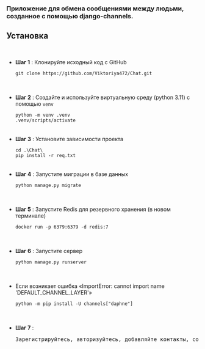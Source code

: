<h3 tabindex="-1" class="heading-element" dir="auto"><font style="vertical-align: inherit;"><font style="vertical-align: inherit;">
Приложение для обмена сообщениями между людьми, созданное с помощью django-channels.
</font></font></h3>
<div class="markdown-heading" dir="auto"><h2 tabindex="-1" class="heading-element" dir="auto"><font style="vertical-align: inherit;"><font style="vertical-align: inherit;">Установка</font></font></h2><a id="user-content-installation" class="anchor" aria-label="Постоянная ссылка: Установка" href="#installation"><svg class="octicon octicon-link" viewBox="0 0 16 16" version="1.1" width="16" height="16" aria-hidden="true"></svg></a></div>
<ul>
  <li>
    <strong><font style="vertical-align: inherit;"><font style="vertical-align: inherit;">Шаг 1</font></font></strong>
    <font style="vertical-align: inherit;"><font style="vertical-align: inherit;"> : Клонируйте исходный код с GitHub</font></font>
  </li>
  <div class="snippet-clipboard-content notranslate position-relative overflow-auto"><pre class="notranslate"><code>git clone https://github.com/Viktoriya472/Chat.git
 </code></pre>
    <div class="zeroclipboard-container">
      <clipboard-copy aria-label="Copy" class="ClipboardButton btn btn-invisible js-clipboard-copy m-2 p-0 d-flex flex-justify-center flex-items-center" data-copy-feedback="Copied!" data-tooltip-direction="w" value="git clone https://github.com/Viktoriya472/GameApp.git
        " tabindex="0" role="button">
        <svg aria-hidden="true" height="16" viewBox="0 0 16 16" version="1.1" width="16" data-view-component="true" class="octicon octicon-copy js-clipboard-copy-icon"></svg>
        <svg aria-hidden="true" height="16" viewBox="0 0 16 16" version="1.1" width="16" data-view-component="true" class="octicon octicon-check js-clipboard-check-icon color-fg-success d-none"></svg>
      </clipboard-copy>
    </div>
  </div>
  <li><strong><font style="vertical-align: inherit;"><font style="vertical-align: inherit;">Шаг 2</font></font></strong>
    <font style="vertical-align: inherit;"><font style="vertical-align: inherit;"> : Создайте и используйте виртуальную среду (python 3.11) с помощью </font></font><code>venv</code>
  </li>
  <div class="snippet-clipboard-content notranslate position-relative overflow-auto"><pre class="notranslate"><code>python -m venv .venv
.venv/scripts/activate</code></pre>
    <div class="zeroclipboard-container">
      <clipboard-copy aria-label="Copy" class="ClipboardButton btn btn-invisible js-clipboard-copy m-2 p-0 d-flex flex-justify-center flex-items-center" data-copy-feedback="Copied!" data-tooltip-direction="w" value="python -m venv .venv
.venv/scripts/activate" tabindex="0" role="button">
        <svg aria-hidden="true" height="16" viewBox="0 0 16 16" version="1.1" width="16" data-view-component="true" class="octicon octicon-copy js-clipboard-copy-icon"></svg>
        <svg aria-hidden="true" height="16" viewBox="0 0 16 16" version="1.1" width="16" data-view-component="true" class="octicon octicon-check js-clipboard-check-icon color-fg-success d-none"></svg>
      </clipboard-copy>
    </div>
  </div>
  <li>
    <strong><font style="vertical-align: inherit;"><font style="vertical-align: inherit;">Шаг 3</font></font></strong>
    <font style="vertical-align: inherit;"><font style="vertical-align: inherit;"> : Установите зависимости проекта</font></font>
  </li>
  <div class="snippet-clipboard-content notranslate position-relative overflow-auto"><pre class="notranslate"><code>cd .\Chat\
pip install -r req.txt</code></pre>
    <div class="zeroclipboard-container">
      <clipboard-copy aria-label="Copy" class="ClipboardButton btn btn-invisible js-clipboard-copy m-2 p-0 d-flex flex-justify-center flex-items-center" data-copy-feedback="Copied!" data-tooltip-direction="w" value="cd .\GameApp\
pip install -r requirements.txt" tabindex="0" role="button">
        <svg aria-hidden="true" height="16" viewBox="0 0 16 16" version="1.1" width="16" data-view-component="true" class="octicon octicon-copy js-clipboard-copy-icon"></svg>
        <svg aria-hidden="true" height="16" viewBox="0 0 16 16" version="1.1" width="16" data-view-component="true" class="octicon octicon-check js-clipboard-check-icon color-fg-success d-none"></svg>
      </clipboard-copy>
    </div>
  </div>
  <li>
    <strong><font style="vertical-align: inherit;"><font style="vertical-align: inherit;">Шаг 4</font></font></strong>
    <font style="vertical-align: inherit;"><font style="vertical-align: inherit;"> : Запустите миграции в базе данных</font></font>
  </li>
  <div class="snippet-clipboard-content notranslate position-relative overflow-auto"><pre class="notranslate"><code>python manage.py migrate
 </code></pre>
    <div class="zeroclipboard-container">
      <clipboard-copy aria-label="Copy" class="ClipboardButton btn btn-invisible js-clipboard-copy m-2 p-0 d-flex flex-justify-center flex-items-center" data-copy-feedback="Copied!" data-tooltip-direction="w" value="cd .\GameApp\
pip install -r requirements.txt" tabindex="0" role="button">
        <svg aria-hidden="true" height="16" viewBox="0 0 16 16" version="1.1" width="16" data-view-component="true" class="octicon octicon-copy js-clipboard-copy-icon"></svg>
        <svg aria-hidden="true" height="16" viewBox="0 0 16 16" version="1.1" width="16" data-view-component="true" class="octicon octicon-check js-clipboard-check-icon color-fg-success d-none"></svg>
      </clipboard-copy>
    </div>
  </div>
  <li>
    <strong><font style="vertical-align: inherit;"><font style="vertical-align: inherit;">Шаг 5</font></font></strong>
    <font style="vertical-align: inherit;"><font style="vertical-align: inherit;"> : Запустите Redis для резервного хранения (в новом терминале)</font></font>
  </li>
  <div class="snippet-clipboard-content notranslate position-relative overflow-auto"><pre class="notranslate"><code>docker run -p 6379:6379 -d redis:7
 </code></pre>
    <div class="zeroclipboard-container">
      <clipboard-copy aria-label="Copy" class="ClipboardButton btn btn-invisible js-clipboard-copy m-2 p-0 d-flex flex-justify-center flex-items-center" data-copy-feedback="Copied!" data-tooltip-direction="w" value="jmilkfansblog-manager server" tabindex="0" role="button">
        <svg aria-hidden="true" height="16" viewBox="0 0 16 16" version="1.1" width="16" data-view-component="true" class="octicon octicon-copy js-clipboard-copy-icon"></svg>
        <svg aria-hidden="true" height="16" viewBox="0 0 16 16" version="1.1" width="16" data-view-component="true" class="octicon octicon-check js-clipboard-check-icon color-fg-success d-none"></svg>
      </clipboard-copy>
    </div>
  </div>
  <li>
    <strong><font style="vertical-align: inherit;"><font style="vertical-align: inherit;">Шаг 6</font></font></strong>
    <font style="vertical-align: inherit;"><font style="vertical-align: inherit;"> : Запустите сервер</font></font>
  </li>
  <div class="snippet-clipboard-content notranslate position-relative overflow-auto"><pre class="notranslate"><code>python manage.py runserver
 </code></pre>
    <div class="zeroclipboard-container">
      <clipboard-copy aria-label="Copy" class="ClipboardButton btn btn-invisible js-clipboard-copy m-2 p-0 d-flex flex-justify-center flex-items-center" data-copy-feedback="Copied!" data-tooltip-direction="w" value="jmilkfansblog-manager server" tabindex="0" role="button">
        <svg aria-hidden="true" height="16" viewBox="0 0 16 16" version="1.1" width="16" data-view-component="true" class="octicon octicon-copy js-clipboard-copy-icon"></svg>
        <svg aria-hidden="true" height="16" viewBox="0 0 16 16" version="1.1" width="16" data-view-component="true" class="octicon octicon-check js-clipboard-check-icon color-fg-success d-none"></svg>
      </clipboard-copy>
    </div>
  </div>
  <li>
    <strong><font style="vertical-align: inherit;"><font style="vertical-align: inherit;"></font></font></strong>
    <font style="vertical-align: inherit;"><font style="vertical-align: inherit;">Если возникает ошибка «ImportError: cannot import name 'DEFAULT_CHANNEL_LAYER'»</font></font>
  </li>
  <div class="snippet-clipboard-content notranslate position-relative overflow-auto"><pre class="notranslate"><code>python -m pip install -U channels["daphne"]
 </code></pre>
    <div class="zeroclipboard-container">
      <clipboard-copy aria-label="Copy" class="ClipboardButton btn btn-invisible js-clipboard-copy m-2 p-0 d-flex flex-justify-center flex-items-center" data-copy-feedback="Copied!" data-tooltip-direction="w" value="jmilkfansblog-manager server" tabindex="0" role="button">
        <svg aria-hidden="true" height="16" viewBox="0 0 16 16" version="1.1" width="16" data-view-component="true" class="octicon octicon-copy js-clipboard-copy-icon"></svg>
        <svg aria-hidden="true" height="16" viewBox="0 0 16 16" version="1.1" width="16" data-view-component="true" class="octicon octicon-check js-clipboard-check-icon color-fg-success d-none"></svg>
      </clipboard-copy>
    </div>
  </div>
  <li>
    <strong><font style="vertical-align: inherit;"><font style="vertical-align: inherit;">Шаг 7</font></font></strong>
    <font style="vertical-align: inherit;"><font style="vertical-align: inherit;"> : </font></font>
  </li>
  <pre class="">Зарегистрируйтесь, авторизуйтесь, добавляйте контакты, создавайте чаты и отправляйте сообщения
 </pre>
</ul>
